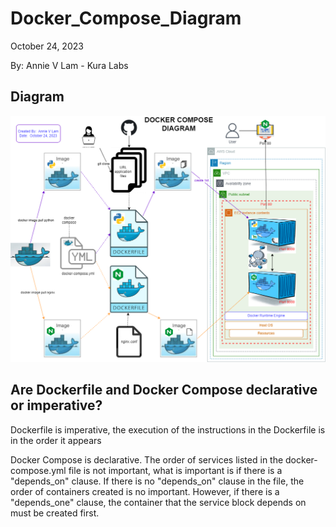 
# Docker_Compose_Diagram

October 24, 2023

By:  Annie V Lam - Kura Labs

## Diagram

![image](docker_diagram.drawio.png)

## Are Dockerfile and Docker Compose declarative or imperative?

Dockerfile is imperative, the execution of the instructions in the Dockerfile is in the order it appears 

Docker Compose is declarative.  The order of services listed in the docker-compose.yml file is not important, what is important is if there is a "depends_on" clause.   If there is no "depends_on" clause in the file, the order of containers created is no important.  However, if there is a "depends_one" clause, the container that the service block depends on must be created first.  
